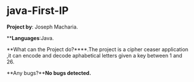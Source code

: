 # java-First-IP

**Project by**: Joseph Macharia.

****Languages**:Java.

**What can the Project do?****.The project is a cipher ceaser application ,it can encode and decode aphabetical letters given a key between 1 and 26.

**Any bugs?****No bugs detected.**
